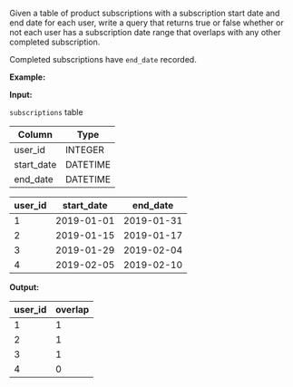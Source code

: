 ﻿
Given a table of product subscriptions with a subscription start date and end date for each user, write a query that returns true or false whether or not each user has a subscription date range that overlaps with any other completed subscription.

Completed subscriptions have  `end_date`  recorded.

**Example:**

**Input:**

`subscriptions`  table


|   Column   |   Type   |
|------------|----------|
| user_id    | INTEGER  |
| start_date | DATETIME |
| end_date   | DATETIME |


| user_id | start_date |  end_date  |
|---------|------------|------------|
|       1 | 2019-01-01 | 2019-01-31 |
|       2 | 2019-01-15 | 2019-01-17 |
|       3 | 2019-01-29 | 2019-02-04 |
|       4 | 2019-02-05 | 2019-02-10 |



**Output:**


| user_id | overlap |
|---------|---------|
|       1 |       1 |
|       2 |       1 |
|       3 |       1 |
|       4 |       0 |


